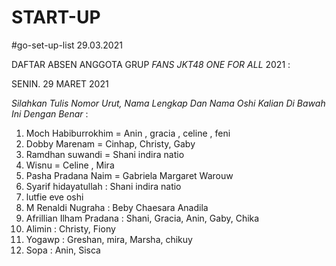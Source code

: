 # START-UP
#go-set-up-list 29.03.2021

DAFTAR ABSEN ANGGOTA GRUP *FANS JKT48 ONE FOR ALL* 2021 :

SENIN. 29 MARET 2021

_Silahkan Tulis Nomor Urut, Nama Lengkap Dan Nama Oshi Kalian Di Bawah Ini Dengan Benar_ :

01. Moch Habiburrokhim = Anin , gracia , celine , feni
02. Dobby Marenam = Cinhap, Christy, Gaby
03. Ramdhan suwandi = Shani indira natio
04. Wisnu = Celine , Mira
05. Pasha Pradana Naim = Gabriela Margaret Warouw
06. Syarif hidayatullah : Shani indira natio
07. lutfie eve oshi
08. M Renaldi Nugraha : Beby Chaesara Anadila
09. Afrillian Ilham Pradana : Shani, Gracia, Anin, Gaby, Chika
10. Alimin : Christy, Fiony
11. Yogawp : Greshan, mira, Marsha, chikuy
12. Sopa : Anin, Sisca
